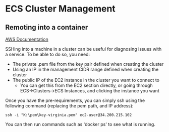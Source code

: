 # ECS Cluster Management

## Remoting into a container
[AWS Documentation](http://docs.aws.amazon.com/AmazonECS/latest/developerguide/instance-connect.html)

SSHing into a machine in a cluster can be useful for diagnosing issues with a service.  To be able to do so, you need:
* The private .pem file from the key pair defined when creating the cluster
* Using an IP in the management CIDR range defined when creating the cluster
* The public IP of the EC2 instance in the cluster you want to connect to
  * You can get this from the EC2 section directly, or going through ECS->Clusters->ECS Instances, and clicking the instance you want

Once you have the pre-requirements, you can simply ssh using the following command (replacing the pem path, and IP address):

    ssh -i "K:\pem\key-virginia.pem" ec2-user@34.200.215.102

You can then run commands such as 'docker ps' to see what is running.
